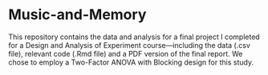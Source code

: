 # Music-and-Memory

This repository contains the data and analysis for a final project I completed for a Design and Analysis of Experiment course—including the data (.csv file), relevant code (.Rmd file) and a PDF version of the final report. We chose to employ a Two-Factor ANOVA with Blocking design for this study.




